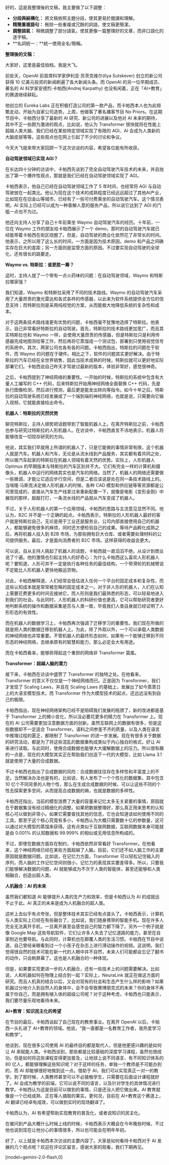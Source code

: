 好的，這是我整理後的文稿，我主要做了以下調整：

*   **分段與結構化：** 將文稿依照主題分段，使其更易於閱讀和理解。
*   **精簡重複語句：** 刪除一些重複或冗餘的詞語，使文稿更簡潔。
*   **調整語氣：** 稍微調整了部分語氣，使其更像一篇整理好的文章，而非口語化的逐字稿。
*   **名詞統一：**統一使用全名/簡稱。

**整理後的文稿：**

大家好，这里是最佳拍档，我是大飞。

前些天，OpenAI 前首席科学家伊利亚·苏茨克维尔(Ilya Sutskever) 创立的新公司获得 10 亿美元投资的新闻刷遍了各大新闻头条。而 OpenAI 的另一位早期成员、著名的 AI 科学家安德烈·卡帕西(Andrej Karpathy) 也没有闲着，正在「AI+教育」的赛道继续耕耘。

他创立的 Eureka Labs 正在积极打造公司的第一款产品，而卡帕西本人也为此频繁走动，开始为自家公司造势。上周，他做客了著名播客节目 No Priors。在这期节目中，卡帕西分享了最新的 AI 研究、新公司的进展以及他对 AI 未来的期待，其中不乏一些颇为激进的观点，比如说，他认为 Transformer 很快就将在性能上超越人类大脑、我们已经在某些特定领域实现了有限的 AGI、AI 会成为人类新的大脑皮层等等。这些观点也在网上引起了不少的讨论和争议。

今天大飞就来带大家回顾一下这次访谈的内容，希望各位能有所收获。

**自动驾驶领域已实现 AGI？**

在长达四十分钟的访谈中，卡帕西先谈到了完全自动驾驶汽车技术的未来，并且抛出了第一个爆炸性观点，那就是我们已经在自动驾驶领域实现了 AGI。

卡帕西表示，他自己已经在自动驾驶领域工作了 5 年时间，也经常将 AGI 与自动驾驶放在一起类比。他认为现在这个技术的成熟程度已经远远超过了其他AI产业，比如现在在旧金山等城市，已经有了一些可付费乘坐的自动驾驶汽车。这个情况表明，AI 实际上已经可以成为一种善解人意的服务产品，所以说它达到了 AGI 的门槛一点也不为过。

他还向主持人分享了自己十年前乘坐 Waymo 自动驾驶汽车的经历。十年前，一位在 Waymo 工作的朋友给卡帕西展示了一个 demo，那时的自动驾驶汽车就已经能带着卡帕西在街区绕圈了。但是，自动驾驶的商业化依然花了非常长的时间。他表示，之所以用了这么长的时间，一方面是因为技术原因，demo 和产品之间确实存在巨大的差距；另一方面则是监管方面的原因。不过要实现自动驾驶的全球化，还有很长的路要走。

**Waymo vs. 特斯拉：谁更胜一筹？**

这时，主持人提了一个带有一点火药味的问题：在自动驾驶领域，Waymo 和特斯拉哪家强？

我们知道，Waymo 和特斯拉采用了不同的技术路线。Waymo 的自动驾驶汽车采用了大量昂贵的激光雷达和各式各样的传感器，以此来为软件系统提供全方位的信息支持；而特斯拉则是采用纯视觉的方案，从而能极大地降低系统的复杂性和成本。

对于这两条技术路线谁更有优势的问题，卡帕西毫不犹豫地选择了特斯拉。他表示，自己非常看好特斯拉的自动驾驶。首先，特斯拉的技术路线更加宽广，而且其实特斯拉也和 Waymo 一样，会使用大量昂贵的传感器，但是特斯拉只是利用传感器完成地图测绘等工作，然后再将它蒸馏成一个测试包，部署到只使用视觉信号的系统中。其次，两家公司也各有各的问题。卡帕西指出，特斯拉的问题在于软件，而 Waymo 的问题在于硬件。相比之下，软件的问题其实更好解决。由于特斯拉的汽车已经在全世界销售，因此当技术成熟的时候，特斯拉就可以更好地实际部署它们。卡帕西说自己昨天才驾驶过最新的版本，体验非常好，感觉很神奇。

之后，卡帕西提到了神经网络的重要性。一开始的时候，特斯拉的系统中包含有大量人工编写的 C++ 代码，后来特斯拉开始用神经网络全面替换 C++ 代码，先是执行图像检测，然后进行预测，最后更是能发出转向等指令。如今十年之后，特斯拉的自动驾驶系统已经发展成了一个端到端的神经网络，也就是说，只需要向它输入视频，它就能直接给出命令。

**机器人：特斯拉的天然优势**

聊完特斯拉，主持人顺势把话题带到了智能机器人上。在离开特斯拉之前，卡帕西也参与研究过特斯拉的人形机器人。在访谈中，卡帕西直言不讳地表示，机器人将能够改变一切现存研究的方向。

他说，其实我们早就用上所谓的机器人了，只是它能做的事情非常有限，这个机器人就是汽车。机器人和汽车，无论是从流水线到产品服务，其实都有着共同之处，所以做汽车起家的特斯拉在机器人领域有着天然的优势。实际上，人形机器人 Optimus 的早期版本与特斯拉的汽车区别并不大。它们有完全一样的计算机和摄像头，机器人中运行的网络其实也是汽车的网络。当然了，机器人的网络还需要做一些微调，才能让它适应步行空间，但是二者应该说是处在同一条技术路线上的。当埃隆·马斯克决定做人形机器人的时候，各种 CAD 模型和供应链等等资源都是公司里现成的，直接从汽车生产线拿过来重新配置一下，就像是电影《变形金刚》中展现的那样，敲敲打打，一条流水线的产品就从汽车变成了机器人。

不过，关于人形机器人的第一个应用领域，卡帕西的思路与主流意见显然不同。他认为，B2C 并不是一个正确的起点。卡帕西表示，特斯拉的人形机器人最好的客户就是特斯拉自己，无论是用于工业还是服务业，公司内部直接使用自己的机器人，都能够避免很多的麻烦，同时还方便检验自己的成果。等待产品孵化成熟之后，再将机器人投入到 B2B 市场，为那些拥有巨大仓库、或者需要处理材料的公司提供服务。最后，才是面向消费者的 B2C 市场。这样获得的收益会更大。

可以说，自从主持人挑起了机器人的话题，卡帕西就一直滔滔不绝，从设计到商业说了个遍。他的激情也引起主持人的好奇心：为什么卡帕西这么喜欢人形机器人呢？要知道，人形可并不一定是执行各种任务的最佳结构，一个带滑轮的机械臂说不定能比人形机器人更快地搬运货物。

对此，卡帕西解释道，人们经常会低估进入任何一个平台的固定成本和复杂性，而这些认知成本就是常常被忽略的固定成本之一。对于非人形的机器人，人们在认知上需要花费更多的时间去接纳它，而人形则是我们最熟悉的形态，可以轻易地进入到我们的社会。与此同时，人形机器人的科研价值也更高，它可以帮助研究者更好地判断系统的操作和数据采集是否与人类一致，毕竟我们人类自身就已经证明了人形形态的有效性。

而在机器人的数据学习上，卡帕西再次强调了迁移学习的重要性。我们现在所做的就是把人类的数据迁移到机器人上。为此，除了外观以外，一个可以承载人类数据的神经网络也非常重要。不管机器人的最终形态如何，如果有一个能够迁移到不同形态的神经网络，去继承原有的智慧和能力，那么必定会大有用途。

而在卡帕西看来，能够担得起这个重担的网络非 Transformer 莫属。

**Transformer：超越人脑的潜力**

接下来，卡帕西在访谈中盛赞了 Transformer 的独特之处。在他看来，Transformer 的意义不仅仅是一个神经网络而已。正是因为 Transformer，我们才发现了 Scaling Laws，并且在 Scaling Laws 的基础上，发展出了如今蒸蒸日上的大语言模型技术。而 Transformer 作为大模型技术的起点，还远远没有到自己的极限。

卡帕西指出，现在神经网络架构已经不是阻碍我们发展的瓶颈了，新的改进都是基于 Transformer 上的微小变化，所以没必要花更多的精力在 Transformer 上。现在的 AI 公司需要更加注意数据方面的创新。虽然互联网上的数据有很多，但是这些数据却不一定适合 Transformer。语料之间参差不齐的质量，以及人类在语言中推理过程的匮乏，都限制了 Transformer 的进一步发展。现在有很多关于数据的研究活动，都是为了将这些混乱的数据重构成类似于内心独白的格式，好让 AI 来进行读取。与此同时，使用合成数据也能够大大缓解数据上的压力。所以很有趣的一点是，现在的大模型其实正在帮助我们创造下一代的大模型，比如 Llama 3.1 就是使用了大量的合成数据。

不过卡帕西也指出了合成数据的风险：合成数据往往存在多样性和丰富度上的不足。当然解决办法也是有的，比如说，有人发布了一个个性化的数据集，其中包含 10 亿个不同背景的人物个性，那么在生成合成数据的时候，可以让这些不同的个性去探索更多空间，从而提高合成数据的熵，也就是数据的多样性。

卡帕西还指出，当前的模型浪费了大量的容量来记忆太多无关紧要的事情，原因就在于数据集没有经过精细化的调整。如果把数据整理好，那么真正用来思考的认知核心可以做到非常小。如果它需要查找其他的信息，它也会知道该如何使用不同的工具。那至于这个核心究竟有多小，卡帕西认为大概只需要数十亿的参数量，这可以通过对大模型的蒸馏来获得。这有点类似于互联网数据，互联网数据本身可能就是由 0.001% 的认知数据和 99.999% 的相似或无用信息所构成的。

不过，即使在数据方面存在制约，卡帕西依然非常看好 Transformer。在他看来，这个神经网络已经在某些方面超越了人脑。目前，它们还不如人脑工作的主要原因就是数据问题。比如说，在记忆力方面，Transformer 可以轻松记住输入的序列，而人脑的工作记忆空间则很小，记忆力的表现其实要差得多。所以，只要我们能够解决数据的问题，AI 就能够成为不次于人类的智能体，甚至还能够和人类相融合，创造出超人类。

**人机融合：AI 的未来**

虽然我们都知道 AI 能够提升人类的生产力和效率，但是卡帕西认为 AI 的成就远不止于此。AI 真正的未来是成为人机融合的超人类。

这听上去似乎有点夸张，但是整体技术其实已经有点苗头了。卡帕西表示，计算机与人类实际上已经在有些融合了，比如说，我们随身携带的智能手机。现在许多人完全无法离开手机，一旦离开甚至会感觉自己的智力都下降了。另外一个例子就是像 Google Map 这些导航软件，它们让许多人失去了记忆道路的能力，甚至在自家附近也要导航。与此同时，计算机也在颠覆人类的生活习惯。卡帕西在节目中说道，自己曾经亲眼看到过一个小孩子在杂志上进行滑动操作的视频。这说明，我们觉得很自然的技术可能在新一代的人眼中并不自然，未来人们可能都会忘记了翻书的动作，只会刷屏幕了。这也是人机融合的一种体现。

但是，如果要实现更进一步的人机融合，还有一些技术上的问题需要解决。比如说，人和机器如何在物理上结合到一起？实际上，NeuraLink 就正在做这方面的研究。而且人机真的结合以后，又会对现有的社会和生态产生什么样的影响？如果机器过分地介入到自然人的身体中，会不会导致赛博朋克式的未来？你的身体不再属于你自己，而是拥有植入体的超级公司呢？对于这种考虑，卡帕西也只能表示，我们要尽量乐观地看待未来。

**AI+教育：知识民主化的希望**

在节目的最后，卡帕西谈起了自己现在的教育事业。在离开 OpenAI 以后，卡帕西一头扎进了 AI+教育的领域。他说，“我一直都是一名教育工作者，我热爱学习和教学”。

他谈到，现在很多公司使用 AI 的最终目的都是取代人，但是他更感兴趣的是如何让 AI 来赋能人类。卡帕西谈到，那些都是比较基础的深度学习课程，虽然也很成功，但是如何将这些课程变得更加普及，让地球上说不同语言、有不同知识体系的 80 亿人，都能够理解这些知识呢？对于这样的任务，单独一个教师是不可能办到的，而 AI 却能够很好地做到这一点。借助于 AI，我们可以实现真正一对一的教学。到了那时候，人类教师甚至可以不必接触学生，只需要在后面设计课程就好了。AI 会成为教学的前端，它可以说不同的语言，以及针对学生的具体情况进行教学。卡帕西认为这是目前可以做到的事情，只是还没人把它做出来。AI 教育就像是一个已经成熟、正在等人摘取的果实。更何况，目前在 AI+教育这个赛道上，AI 翻译已经卓有成效，可以做到实时的现场翻译了。

卡帕西认为，AI 有希望帮助实现教育的普及化，或者说知识的民主化。

在被问到产品大概什么时候上线的时候，卡帕西表示大概会在今年晚些时候，不过他也说到现在让他分心的事情很多，所以也可能会在明年年初。

好了，以上就是卡帕西本次访谈的主要内容了。大家是如何看待卡帕西对于 AI 发展的几个观点呢？欢迎在评论区留言，感谢大家的观看，我们下期再见。

[model=gemini-2.0-flash,0]
